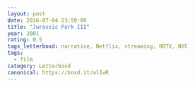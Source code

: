 ```yaml
---
layout: post 
date: 2016-07-04 23:59:00
title: "Jurassic Park III"
year: 2001
rating: 0.5
tags_letterboxd: narrative, Netflix, streaming, HDTV, NYC
tags:
  - film
category: Letterboxd
canonical: https://boxd.it/alIwR
---
```


